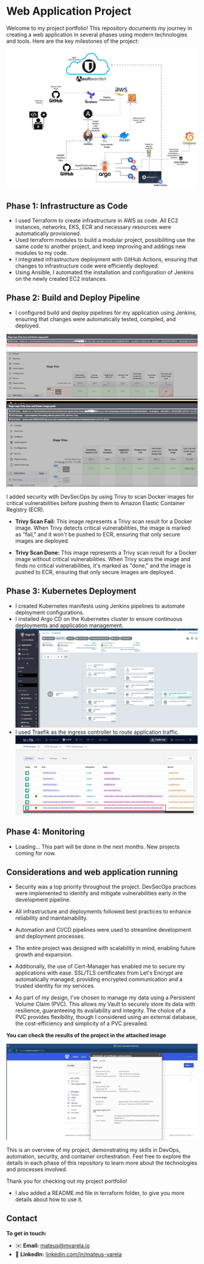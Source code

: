 # Web Application Project

Welcome to my project portfolio! This repository documents my journey in creating a web application in several phases using modern technologies and tools. Here are the key milestones of the project:

![App Structure](app-vaultwarden.jpeg)

## Phase 1: Infrastructure as Code

- I used Terraform to create infrastructure in AWS as code. All EC2 instances, networks, EKS, ECR and necessary resources were automatically provisioned.
- Used terraform modules to build a modular project, possibiliting use the same code to another project, and keep improving and addings new modules to my code.
- I integrated infrastructure deployment with GitHub Actions, ensuring that changes to infrastructure code were efficiently deployed.
- Using Ansible, I automated the installation and configuration of Jenkins on the newly created EC2 instances.

## Phase 2: Build and Deploy Pipeline

- I configured build and deploy pipelines for my application using Jenkins, ensuring that changes were automatically tested, compiled, and deployed.

![Trivy Scan Fail](trivy.jpg)
![Trivy Scan Done](trivy-ok.jpg)

I added security with DevSecOps by using Trivy to scan Docker images for critical vulnerabilities before pushing them to Amazon Elastic Container Registry (ECR).

- **Trivy Scan Fail:** This image represents a Trivy scan result for a Docker image. When Trivy detects critical vulnerabilities, the image is marked as "fail," and it won't be pushed to ECR, ensuring that only secure images are deployed.

- **Trivy Scan Done:** This image represents a Trivy scan result for a Docker image without critical vulnerabilities. When Trivy scans the image and finds no critical vulnerabilities, it's marked as "done," and the image is pushed to ECR, ensuring that only secure images are deployed.


## Phase 3: Kubernetes Deployment

- I created Kubernetes manifests using Jenkins pipelines to automate deployment configurations.
- I installed Argo CD on the Kubernetes cluster to ensure continuous deployments and application management.
![Argo CD](argocd.jpg)
- I used Traefik as the ingress controller to route application traffic.
![Traefik](traefik.jpg)


## Phase 4: Monitoring

- Loading... This part will be done in the next months. New projects coming for now.


## Considerations and web application running

- Security was a top priority throughout the project. DevSecOps practices were implemented to identify and mitigate vulnerabilities early in the development pipeline.
- All infrastructure and deployments followed best practices to enhance reliability and maintainability.
- Automation and CI/CD pipelines were used to streamline development and deployment processes.
- The entire project was designed with scalability in mind, enabling future growth and expansion.
- Additionally, the use of Cert-Manager has enabled me to secure my applications with ease. SSL/TLS certificates from Let's Encrypt are automatically managed, providing encrypted communication and a trusted identity for my services.

- As part of my design, I've chosen to manage my data using a Persistent Volume Claim (PVC). This allows my Vault to securely store its data with resilience, guaranteeing its availability and integrity. The choice of a PVC provides flexibility, though I considered using an external database, the cost-efficiency and simplicity of a PVC prevailed.

**You can check the results of the project in the attached image**

![Vaultwarden](application-working.jpg)

This is an overview of my project, demonstrating my skills in DevOps, automation, security, and container orchestration. Feel free to explore the details in each phase of this repository to learn more about the technologies and processes involved.

Thank you for checking out my project portfolio!

* I also added a README.md file in terraform folder, to give you more details about how to use it.



## Contact


**To get in touch:**
- ✉️ **Email:** [mateus@mvarela.io](mailto:mateus@mvarela.io)
- 💼 **LinkedIn:** [linkedin.com/in/mateus-varela](https://www.linkedin.com/in/mateus-varela/)
